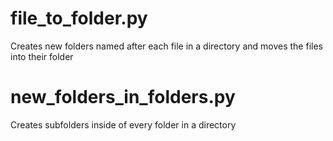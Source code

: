 # file_to_folder.py
Creates new folders named after each file in a directory and moves the files into their folder


# new_folders_in_folders.py
Creates subfolders inside of every folder in a directory
